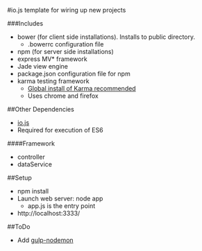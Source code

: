 #io.js template for wiring up new projects

###Includes

- bower (for client side installations).  Installs to public directory.
  - .bowerrc configuration file
- npm (for server side installations)
- express MV* framework
- Jade view engine
- package.json configuration file for npm
- karma testing framework
  - [Global install of Karma recommended](https://karma-runner.github.io/0.12/intro/installation.html)
  - Uses chrome and firefox

##Other Dependencies

- [io.js](https://iojs.org/en/index.html)
 - Required for execution of ES6

####Framework

- controller
- dataService

##Setup

- npm install
- Launch web server: node app
  - app.js is the entry point
- http://localhost:3333/

##ToDo

- Add [gulp-nodemon](https://www.npmjs.com/package/gulp-nodemon)

